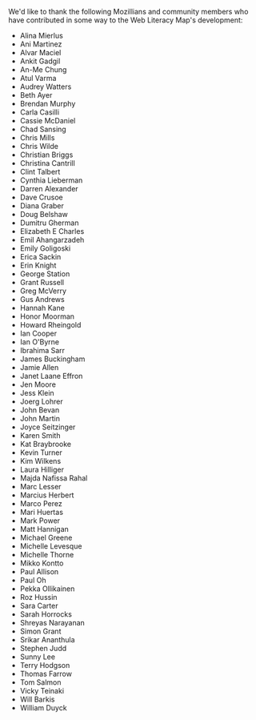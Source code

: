 We'd like to thank the following Mozillians and community members who have contributed in some way to the Web Literacy Map's development:

* Alina Mierlus
* Ani Martinez
* Alvar Maciel
* Ankit Gadgil
* An-Me Chung
* Atul Varma
* Audrey Watters
* Beth Ayer
* Brendan Murphy
* Carla Casilli
* Cassie McDaniel
* Chad Sansing
* Chris Mills
* Chris Wilde
* Christian Briggs
* Christina Cantrill
* Clint Talbert
* Cynthia Lieberman
* Darren Alexander
* Dave Crusoe
* Diana Graber
* Doug Belshaw
* Dumitru Gherman
* Elizabeth E Charles
* Emil Ahangarzadeh
* Emily Goligoski
* Erica Sackin
* Erin Knight 
* George Station
* Grant Russell
* Greg McVerry
* Gus Andrews
* Hannah Kane
* Honor Moorman
* Howard Rheingold
* Ian Cooper
* Ian O'Byrne
* Ibrahima Sarr
* James Buckingham
* Jamie Allen
* Janet Laane Effron
* Jen Moore
* Jess Klein
* Joerg Lohrer
* John Bevan
* John Martin
* Joyce Seitzinger
* Karen Smith
* Kat Braybrooke
* Kevin Turner
* Kim Wilkens
* Laura Hilliger
* Majda Nafissa Rahal
* Marc Lesser
* Marcius Herbert
* Marco Perez
* Mari Huertas
* Mark Power
* Matt Hannigan
* Michael Greene
* Michelle Levesque
* Michelle Thorne
* Mikko Kontto
* Paul Allison
* Paul Oh
* Pekka Ollikainen
* Roz Hussin
* Sara Carter
* Sarah Horrocks
* Shreyas Narayanan
* Simon Grant
* Srikar Ananthula
* Stephen Judd
* Sunny Lee
* Terry Hodgson
* Thomas Farrow
* Tom Salmon
* Vicky Teinaki
* Will Barkis
* William Duyck
